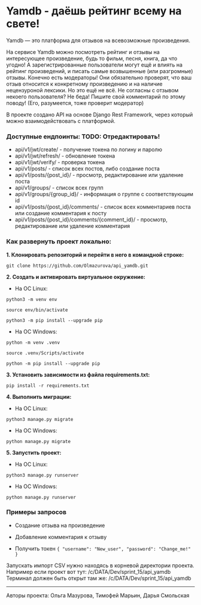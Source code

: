 # Yamdb - даёшь рейтинг всему на свете!
Yamdb — это платформа для отзывов на всевозможные произведения.

На сервисе Yamdb можно посмотреть рейтинг и отзывы на интересующее произведение, будь то фильм, песня, книга, да что угодно!
А зарегистрированные пользователи могут ещё и влиять на рейтинг произведений, и писать самые возвышенные (или разгромные) отзывы.
Конечно есть модераторы! Они обязательно проверят, что ваш отзыв относится к конкретному произведению и на наличие нецензуроной лексики.
Но это ещё не всё. Не согласны с отзывом некоего пользователя? Не беда! Пишите свой комментарий по этому поводу! (Его, разумеется, тоже проверит модератор)

В проекте создано API на основе Django Rest Framework, через который можно взаимодействовать с платформой.

### Доступные ендпоинты: TODO: Отредактировать!
- api/v1/jwt/create/ - получение токена по логину и паролю
- api/v1/jwt/refresh/ - обновление токена
- api/v1/jwt/verify/ - проверка токена
- api/v1/posts/ - список всех постов, либо создание поста
- api/v1/posts/{post_id}/ - просмотр, редактирование или удаление поста
- api/v1/groups/ - список всех групп
- api/v1/groups/{group_id}/ - информация о группе с соответствующим id
- api/v1/posts/{post_id}/comments/ - список всех комментариев поста или создание комментария к посту
- api/v1/posts/{post_id}/comments/{comment_id}/ - просмотр, редактирование или удаление комментария


### Как развернуть проект локально:

**1. Клонировать репозиторий и перейти в него в командной строке:**

`git clone https://github.com/Olmazurova/api_yamdb.git`

**2. Cоздать и активировать виртуальное окружение:**

- На ОС Linux:

`python3 -m venv env`

`source env/bin/activate`

`python3 -m pip install --upgrade pip`

- На ОС Windows:

`python -m venv .venv`
  
`source .venv/Scripts/activate`

`python -m pip install --upgrade pip`

**3. Установить зависимости из файла requirements.txt:**

`pip install -r requirements.txt`

**4. Выполнить миграции:**

- На ОС Linux:

`python3 manage.py migrate`

- На ОС Windows:

`python manage.py migrate`

**5. Запустить проект:**

- На ОС Linux:

`python3 manage.py runserver`

- На ОС Windows:

`python manage.py runserver`


### Примеры запросов
- Создание отзыва на произведение


- Добавление комментария к отзыву


- Получить токен
`{
  "username": "New_user",
  "password": "Change_me!"
}`


Запускать импорт CSV нужно находясь в корневой директории проекта.
Например если проект вот тут: /c/DATA/Dev/sprint_15/api_yamdb
Терминал должен быть открыт там же: /c/DATA/Dev/sprint_15/api_yamdb

_____
Авторы проекта: Ольга Мазурова, Тимофей Марьин, Дарья Смольская
